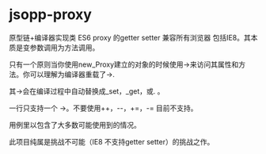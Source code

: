 # jsopp-proxy

原型链+编译器实现类 ES6 proxy 的getter setter 兼容所有浏览器 包括IE8。其本质是变参数调用为方法调用。

只有一个原则当你使用new_Proxy建立的对象的时候使用->来访问其属性和方法。你可以理解为编译器重载了->.

其->会在编译过程中自动替换成_set，_get，或. 。

一行只支持一个 ->。不要使用++，--，+=，-= 目前不支持。

用例里以包含了大多数可能使用到的情况。

此项目纯属是挑战不可能（IE8 不支持getter setter）的挑战之作。
